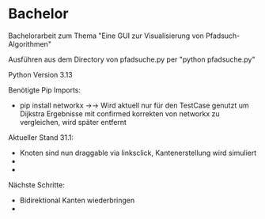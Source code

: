 # Bachelor


Bachelorarbeit zum Thema "Eine GUI zur Visualisierung von Pfadsuch-Algorithmen"

Ausführen aus dem Directory von pfadsuche.py per "python pfadsuche.py"

Python Version 3.13

Benötigte Pip Imports:
- pip install networkx     ->-> Wird aktuell nur für den TestCase genutzt um Dijkstra Ergebnisse mit confirmed
korrekten von networkx zu vergleichen, wird später entfernt


Aktueller Stand 31.1:
- Knoten sind nun draggable via linksclick, Kantenerstellung wird simuliert
- 
- 


Nächste Schritte:
- Bidirektional Kanten wiederbringen
- 